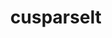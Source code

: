 ---
title: "cusparselt"
layout: cache
categories: [package, develop]
meta: {"compilers": ["gcc@11.4.0", "gcc@13.2.0", "gcc@13.3.0"], "num_specs": 5, "num_specs_by_stack": {"e4s": 1, "ml-linux-aarch64-cuda": 2, "ml-linux-x86_64-cuda": 2, "root": 5}, "oss": ["ubuntu22.04", "ubuntu24.04"], "platforms": ["linux"], "stacks": ["e4s", "ml-linux-aarch64-cuda", "ml-linux-x86_64-cuda", "root"], "targets": ["aarch64", "x86_64_v3"], "versions": ["0.8.1-cuda120"]}
spec_details: [{"compiler": "gcc@13.3.0", "hash": "amy5zgqkffghnzcsce6qd4sluoksjnwb", "os": "ubuntu24.04", "platform": "linux", "size": "-", "stacks": ["ml-linux-x86_64-cuda", "root"], "target": "x86_64_v3", "variants": ["build_system=generic"], "versions": ["0.8.1-cuda120"]}, {"compiler": "gcc@13.2.0", "hash": "ep37ceyo5uo6vfectfnffaz7fbrddqze", "os": "ubuntu24.04", "platform": "linux", "size": "-", "stacks": ["ml-linux-x86_64-cuda", "root"], "target": "x86_64_v3", "variants": ["build_system=generic"], "versions": ["0.8.1-cuda120"]}, {"compiler": "gcc@13.2.0", "hash": "hmg7nioyhef6y6dytbmdjmlizo3youqz", "os": "ubuntu24.04", "platform": "linux", "size": "-", "stacks": ["ml-linux-aarch64-cuda", "root"], "target": "aarch64", "variants": ["build_system=generic"], "versions": ["0.8.1-cuda120"]}, {"compiler": "gcc@11.4.0", "hash": "pdsha7g4usxxctmjgznmg77pyvphoe77", "os": "ubuntu22.04", "platform": "linux", "size": "-", "stacks": ["e4s", "root"], "target": "x86_64_v3", "variants": ["build_system=generic"], "versions": ["0.8.1-cuda120"]}, {"compiler": "gcc@13.3.0", "hash": "thpgcg5gw6zvmh36vcmfagjsetg2coah", "os": "ubuntu24.04", "platform": "linux", "size": "-", "stacks": ["ml-linux-aarch64-cuda", "root"], "target": "aarch64", "variants": ["build_system=generic"], "versions": ["0.8.1-cuda120"]}]
---